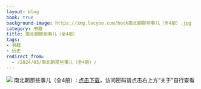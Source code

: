 ```yaml
---
layout: blog
book: true
background-image: https://img.locyoo.com/book南北朝那些事儿（全4册）.jpg
category: 书籍
title: 南北朝那些事儿（全4册）
tags:
- 书籍
- 历史
redirect_from:
  - /2024/03/南北朝那些事儿（全4册）/
---
```

![](https://img.locyoo.com/book南北朝那些事儿（全4册）.jpg)
南北朝那些事儿（全4册）: <a name = "ref1" href="https://url18.ctfile.com/f/50983618-1055288374-2df7b2?p=3619">点击下载</a>，访问密码请点击右上方“关于”自行查看